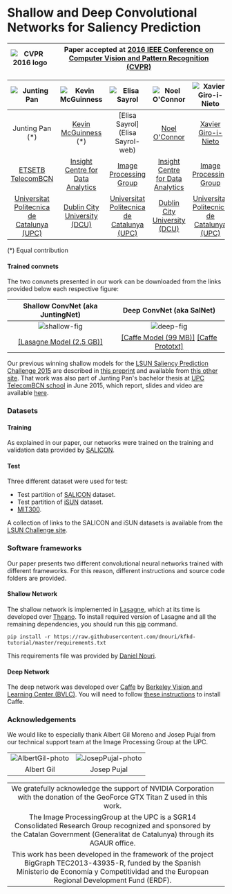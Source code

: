# Shallow and Deep Convolutional Networks for Saliency Prediction

|  ![CVPR 2016 logo][cvpr-logo] | Paper accepted at [2016 IEEE Conference on Computer Vision and Pattern Recognition (CVPR)](http://cvpr2016.thecvf.com/)   |
|:-:|---|

[cvpr-logo]: https://github.com/imatge-upc/saliency-2016-cvpr/blob/master/logos/cvpr2016.jpg "CVPR 2016 logo"


| ![Junting Pan][JuntingPan-photo]  | ![Kevin McGuinness][KevinMcGuinness-photo]  | ![Elisa Sayrol][ElisaSayrol-photo]  | ![Noel O'Connor][NoelOConnor-photo]  | ![Xavier Giro-i-Nieto][XavierGiro-photo]  |
|:-:|:-:|:-:|:-:|:-:|
| Junting Pan (*)  | [Kevin McGuinness](KevinMcGuinness-web) (*)   |  [Elisa Sayrol](Elisa Sayrol-web) | [Noel O'Connor](NoelOConnor-web)   | [Xavier Giro-i-Nieto](XavierGiro-web)   |
| [ETSETB TelecomBCN](etsetb-web)  | [Insight Centre for Data Analytics](insight-web)   |  [Image Processing Group]((gpi-web)) | [Insight Centre for Data Analytics](insight-web)   | [Image Processing Group](gpi-web)   |
| [Universitat Politecnica de Catalunya (UPC)](upc-web)  | [Dublin City University (DCU)](dcu-web)   |  [Universitat Politecnica de Catalunya (UPC)](upc-web) | [Dublin City University (DCU)](dcu-web) | [Universitat Politecnica de Catalunya (UPC)](upc-web)   |

(*) Equal contribution

[KevinMcGuinness-web]: https://www.insight-centre.org/users/kevin-mcguinness
[ElisaSayrol-web]: https://imatge.upc.edu/web/people/elisa-sayrol
[NoelOConnor-web]: https://www.insight-centre.org/users/noel-oconnor
[XavierGiro-web]: https://imatge.upc.edu/web/people/xavier-giro

[etsetb-web]: https://www.etsetb.upc.edu/en/
[gpi-web]: https://imatge.upc.edu/web/
[insight-web]: https://www.insight-centre.org/
[upc-web]: http://www.upc.edu/?set_language=en
[dcu-web]: http://www.dcu.ie/


[JuntingPan-photo]: https://github.com/imatge-upc/saliency-2016-cvpr/blob/master/authors/JuntingPan.jpg "Junting Pan"
[KevinMcGuinness-photo]: https://github.com/imatge-upc/saliency-2016-cvpr/blob/master/authors/KevinMcGuinness.jpg "Kevin McGuinness"
[ElisaSayrol-photo]: https://github.com/imatge-upc/saliency-2016-cvpr/blob/master/authors/ElisaSayrol.jpg "Elisa Sayrol"
[NoelOConnor-photo]: https://github.com/imatge-upc/saliency-2016-cvpr/blob/master/authors/NoelOConnor.jpg "Noel O'Connor"
[XavierGiro-photo]: https://github.com/imatge-upc/saliency-2016-cvpr/blob/master/authors/XavierGiro.jpg "Xavier Giro-i-Nieto"


#### Trained convnets

The two convnets presented in our work can be downloaded from the links provided below each respective figure:

| Shallow ConvNet (aka JuntingNet)  |  Deep ConvNet (aka SalNet) |
|:-:|:-:|
|  ![shallow-fig] | ![deep-fig]  |
| [[Lasagne Model (2.5 GB)]](shallow-model)  | [[Caffe Model (99 MB)]](deep-model) [[Caffe Prototxt]](deep-prototxt)  |

[shallow-fig]: https://github.com/imatge-upc/saliency-2016-cvpr/blob/master/figs/shallow.png "Shallow convnet architecture"
[deep-fig]: https://github.com/imatge-upc/saliency-2016-cvpr/blob/master/figs/deep.png "Deep convnet architecture"

[shallow-model]: https://imatge.upc.edu/web/sites/default/files/resources/1720/saliency/2016-cvpr/shallow_net.pickle
[deep-model]: https://imatge.upc.edu/web/sites/default/files/resources/1720/saliency/2016-cvpr/deep_net_model.caffemodel
[deep-prototxt]: https://imatge.upc.edu/web/sites/default/files/resources/1720/saliency/2016-cvpr/deep_net_deploy.prototxt


Our previous winning shallow models for the [LSUN Saliency Prediction Challenge 2015](http://lsun.cs.princeton.edu/#saliency) are described in [this preprint](https://imatge.upc.edu/web/publications/end-end-convolutional-network-saliency-prediction) and available from [this other site](https://imatge.upc.edu/web/resources/end-end-convolutional-networks-saliency-prediction-software). That work was also part of Junting Pan's bachelor thesis at [UPC TelecomBCN school](https://www.etsetb.upc.edu/en/) in June 2015, which report, slides and video are available [here](https://imatge.upc.edu/web/publications/visual-saliency-prediction-using-deep-learning-techniques).


### Datasets

#### Training
As explained in our paper, our networks were trained on the training and validation data provided by [SALICON](http://salicon.net/).

#### Test
Three different dataset were used for test:
* Test partition of [SALICON](http://salicon.net/) dataset.
* Test partition of [iSUN](http://vision.princeton.edu/projects/2014/iSUN/) dataset.
* [MIT300](http://saliency.mit.edu/datasets.html).

A collection of links to the SALICON and iSUN datasets is available from the [LSUN Challenge site](http://lsun.cs.princeton.edu/#saliency).

### Software frameworks

Our paper presents two different convolutional neural networks trained with different frameworks. For this reason, different instructions and source code folders are provided.

#### Shallow Network

The shallow network is implemented in [Lasagne](https://github.com/Lasagne/Lasagne), which at its time is developed over [Theano](http://deeplearning.net/software/theano/).
To install required version of Lasagne and all the remaining dependencies, you should run this [pip](https://pip.pypa.io/en/stable/) command.

```
pip install -r https://raw.githubusercontent.com/dnouri/kfkd-tutorial/master/requirements.txt
```

This requirements file was provided by [Daniel Nouri](http://danielnouri.org/notes/2014/12/17/using-convolutional-neural-nets-to-detect-facial-keypoints-tutorial/).

#### Deep Network 

The deep network was developed over [Caffe](http://caffe.berkeleyvision.org/) by [Berkeley Vision and Learning Center (BVLC)](http://bvlc.eecs.berkeley.edu/). You will need to follow [these instructions](http://caffe.berkeleyvision.org/installation.html) to install Caffe.

### Acknowledgements

We would like to especially thank Albert Gil Moreno and Josep Pujal from our technical support team at the Image Processing Group at the UPC.

|   |   |
|:-:|:-:|
| ![AlbertGil-photo]  | ![JosepPujal-photo]  |
| Albert Gil  |  Josep Pujal |

[AlbertGil-photo]: https://github.com/imatge-upc/saliency-2016-cvpr/blob/master/authors/AlbertGil.jpg "Albert Gil"
[JosepPujal-photo]: https://github.com/imatge-upc/saliency-2016-cvpr/blob/master/authors/JosepPujal.jpg "Josep Pujal"

|   |   |
|:-:|:-:|
|  We gratefully acknowledge the support of NVIDIA Corporation with the donation of the GeoForce GTX Titan Z used in this work. |   |
|  The Image ProcessingGroup at the UPC is a SGR14 Consolidated Research Group recognized and sponsored by the Catalan Government (Generalitat de Catalunya) through its  AGAUR office. |   |
|  This work has been developed in the framework of the project BigGraph TEC2013-43935-R, funded by the Spanish Ministerio de Economía y Competitividad and the European Regional Development Fund (ERDF).  |   |
